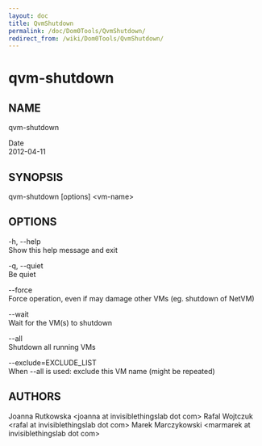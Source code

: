```yaml
---
layout: doc
title: QvmShutdown
permalink: /doc/Dom0Tools/QvmShutdown/
redirect_from: /wiki/Dom0Tools/QvmShutdown/
---
```


qvm-shutdown
============

NAME
----

qvm-shutdown

Date  
2012-04-11

SYNOPSIS
--------

qvm-shutdown [options] \<vm-name\>

OPTIONS
-------

-h, --help  
Show this help message and exit

-q, --quiet  
Be quiet

--force  
Force operation, even if may damage other VMs (eg. shutdown of NetVM)

--wait  
Wait for the VM(s) to shutdown

--all  
Shutdown all running VMs

--exclude=EXCLUDE\_LIST  
When --all is used: exclude this VM name (might be repeated)

AUTHORS
-------

Joanna Rutkowska \<joanna at invisiblethingslab dot com\>
Rafal Wojtczuk \<rafal at invisiblethingslab dot com\>
Marek Marczykowski \<marmarek at invisiblethingslab dot com\>
